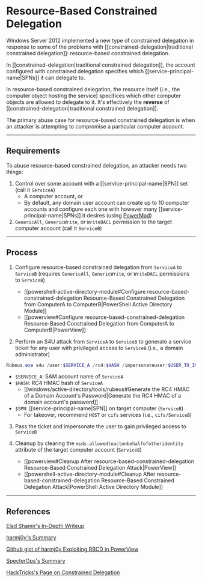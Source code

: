# Resource-Based Constrained Delegation

Windows Server 2012 implemented a new type of constrained delegation in response to some of the problems with [[constrained-delegation|traditional constrained delegation]]: resource-based constrained delegation.

In [[constrained-delegation|traditional constrained delegation]], the account configured with constrained delegation specifies which [[service-principal-name|SPNs]] it can delegate to.

In resource-based constrained delegation, the resource itself (i.e., the computer object hosting the service) specifices which other computer objects are allowed to delegate to it. It's effectively the **reverse** of [[constrained-delegation|traditional constrained delegation]].

The primary abuse case for resource-based constrained delegation is when an attacker is attempting to compromise a particular computer account.

---

## Requirements

To abuse resource-based constrained delegation, an attacker needs two things:

1. Control over some account with a [[service-principal-name|SPN]] set (call it `ServiceA`)
	- A computer account, or
	- By default, any domain user account can create up to 10 computer accounts and configure each one with however many [[service-principal-name|SPNs]] it desires (using [PowerMad](https://github.com/Kevin-Robertson/Powermad))
2. `GenericAll`, `GenericWrite`, or `WriteDACL` permission to the target computer account (call it `ServiceB`)

---

## Process

1. Configure resource-based constrained delegation from `ServiceA` to `ServiceB` (requires `GenericAll`, `GenericWrite`, or `WriteDACL` permissions to `ServiceB`)
	- [[powershell-active-directory-module#Configure resource-based-constrained-delegation Resource-Based Constrained Delegation from ComputerA to ComputerB|PowerShell Active Directory Module]]
	- [[powerview#Configure resource-based-constrained-delegation Resource-Based Constrained Delegation from ComputerA to ComputerB|PowerView]]

2. Perform an S4U attack from `ServiceA` to `ServiceB` to generate a service ticket for any user with privileged access to `ServiceB` (i.e., a domain administrator)

```powershell
Rubeus.exe s4u /user:$SERVICE_A /rc4:$HASH /impersonateuser:$USER_TO_IMPERSONATE /msdsspn:$SPN /ptt
```

- `$SERVICE_A`: SAM account name of `ServiceA`
- `$HASH`: RC4 HMAC hash of `ServiceA`
	- [[windows/active-directory/tools/rubeus#Generate the RC4 HMAC of a Domain Account's Password|Generate the RC4 HMAC of a domain account's password]]
- `$SPN`: [[service-principal-name|SPN]] on target computer (`ServiceB`)
	- For takeover, recommend `HOST` or `cifs` services (i.e., `cifs/ServiceB`)

3. Pass the ticket and impersonate the user to gain privileged access to `ServiceB`

4. Cleanup by clearing the `msds-allowedtoactonbehalfofotheridentity` attribute of the target computer account (`ServiceB`)
	- [[powerview#Cleanup After resource-based-constrained-delegation Resource-Based Constrained Delegation Attack|PowerView]]
	- [[powershell-active-directory-module#Cleanup After resource-based-constrained-delegation Resource-Based Constrained Delegation Attack|PowerShell Active Directory Module]]

---

## References

[Elad Shamir's In-Depth Writeup](https://shenaniganslabs.io/2019/01/28/Wagging-the-Dog.html)

[harmj0y's Summary](https://www.harmj0y.net/blog/redteaming/another-word-on-delegation/)

[Github gist of harmj0y Exploiting RBCD in PowerView](https://gist.github.com/HarmJ0y/a1ae1cf09e5ac89ee15fb3da25dcb10a)

[SpecterOps's Summary](https://posts.specterops.io/kerberosity-killed-the-domain-an-offensive-kerberos-overview-eb04b1402c61)

[HackTricks's Page on Constrained Delegation](https://book.hacktricks.xyz/windows/active-directory-methodology/resource-based-constrained-delegation)